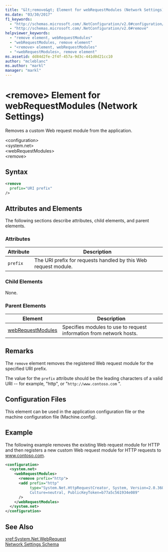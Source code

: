 ```yaml
---
title: "&lt;remove&gt; Element for webRequestModules (Network Settings)"
ms.date: "03/30/2017"
f1_keywords: 
  - "http://schemas.microsoft.com/.NetConfiguration/v2.0#configuration/system.net/webRequestModules/remove"
  - "http://schemas.microsoft.com/.NetConfiguration/v2.0#remove"
helpviewer_keywords: 
  - "remove element, webRequestModules"
  - "webRequestModules, remove element"
  - "<remove> element, webRequestModules"
  - "<webRequestModules>, remove element"
ms.assetid: dd84d2fe-2f4f-457a-9d3c-441d0d21cc10
author: "mcleblanc"
ms.author: "markl"
manager: "markl"
---
```

# &lt;remove&gt; Element for webRequestModules (Network Settings)
Removes a custom Web request module from the application.  

 \<configuration>  
\<system.net>  
\<webRequestModules>  
\<remove>  

## Syntax  

```xml  
<remove   
  prefix="URI prefix"   
/>  
```  

## Attributes and Elements  
 The following sections describe attributes, child elements, and parent elements.  

### Attributes  


|**Attribute**|**Description**|  
|-------------------|---------------------|  
|`prefix`|The URI prefix for requests handled by this Web request module.|  

### Child Elements  
 None.  

### Parent Elements  


|**Element**|**Description**|  
|-----------------|---------------------|  
|[webRequestModules](../../../../../docs/framework/configure-apps/file-schema/network/webrequestmodules-element-network-settings.md)|Specifies modules to use to request information from network hosts.|  

## Remarks  
 The `remove` element removes the registered Web request module for the specified URI prefix.  

 The value for the `prefix` attribute should be the leading characters of a valid URI -- for example, "http", or "`http://www.contoso.com` ".  

## Configuration Files  
 This element can be used in the application configuration file or the machine configuration file (Machine.config).  

## Example  
 The following example removes the existing Web request module for HTTP and then registers a new custom Web request module for HTTP requests to www.contoso.com.  

```xml  
<configuration>  
  <system.net>  
    <webRequestModules>  
      <remove prefix="http">  
      <add prefix="http"  
           type="System.Net.HttpRequestCreator, System, Version=2.0.3600.0,  
           Culture=neutral, PublicKeyToken=b77a5c561934e089"  
      />  
    </webRequestModules>  
  </system.net>  
</configuration>  
```  

## See Also  
 <xref:System.Net.WebRequest>  
 [Network Settings Schema](../../../../../docs/framework/configure-apps/file-schema/network/index.md)
